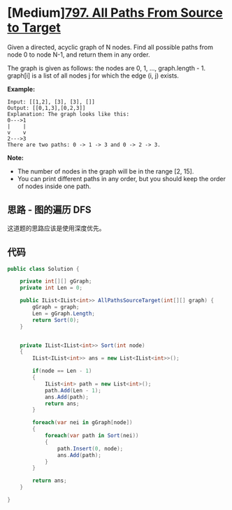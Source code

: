 # [Medium][797. All Paths From Source to Target](https://leetcode.com/problems/all-paths-from-source-to-target/)

Given a directed, acyclic graph of N nodes.  Find all possible paths from node 0 to node N-1, and return them in any order.

The graph is given as follows:  the nodes are 0, 1, ..., graph.length - 1.  graph[i] is a list of all nodes j for which the edge (i, j) exists.

**Example:**

```text
Input: [[1,2], [3], [3], []]
Output: [[0,1,3],[0,2,3]]
Explanation: The graph looks like this:
0--->1
|    |
v    v
2--->3
There are two paths: 0 -> 1 -> 3 and 0 -> 2 -> 3.
```

**Note:**

* The number of nodes in the graph will be in the range [2, 15].
* You can print different paths in any order, but you should keep the order of nodes inside one path.

## 思路 - 图的遍历 DFS

这道题的思路应该是使用深度优先。

## 代码

```csharp
public class Solution {

    private int[][] gGraph;
    private int Len = 0;

    public IList<IList<int>> AllPathsSourceTarget(int[][] graph) {
        gGraph = graph;
        Len = gGraph.Length;
        return Sort(0);
    }


    private IList<IList<int>> Sort(int node)
    {
        IList<IList<int>> ans = new List<IList<int>>();

        if(node == Len - 1)
        {
            IList<int> path = new List<int>();
            path.Add(Len - 1);
            ans.Add(path);
            return ans;
        }

        foreach(var nei in gGraph[node])
        {
            foreach(var path in Sort(nei))
            {
                path.Insert(0, node);
                ans.Add(path);
            }
        }

        return ans;
    }

}
```
